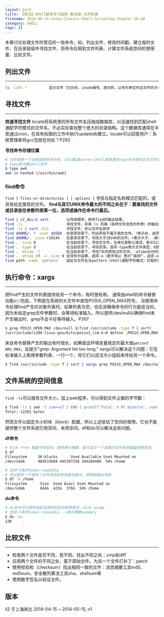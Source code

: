 ```yaml
---
layout: post
title: 【笔记】Shell脚本学习指南-第10章-文件处理
filename: 2014-04-15-notes-Classic-Shell-Scripting-chapter-10.md
category: SHELL
tags: []
---
```


本章讨论处理文件时常见的一些命令，如，列出文件、修改时间戳、建立临时文件、在目录层级中寻找文件、将命令应用到文件列表、计算文件系统空间的使用量、比较文件。

 
## 列出文件

------
 
```bash
ls -liRs *          显示文件（冗长的、inode编号、递归的、以块为单位列出文件的大小）
``` 
 
<!-- more -->

## 寻找文件

------

**快速寻找文件**
locate将系统里的所有文件名压缩成数据库，以迅速找到匹配shell通配字符模式的文件名，不必实际查找整个庞大的目录结构。这个数据库通常在半夜通过cron，在具有权限的工作中执行updatedb建立。locate可以回答用户：系统管理者将gcc包放在何处？P292
 
**寻找命令存储位置**
 
```bash
# 当你调用一个没有路径的命令时，可以通过Bourne-Shell家族里的type命令查找它在文件系统里的位置。
# type是内建shell命令
$ type awk
awk is hashed (/usr/bin/awk)
```

### find命令

`find [ files-or-directories ] [ options ]` 寻找与指定名称模式匹配的，或具有给定属性的文件。
**find与其它UNIX命令最大的不同之处在于：要查找的文件或目录放在参数列表第一位，选项或操作在命令行最后。**

```bash 
find | LC_ALL=C sort        以传统顺序，排序find的输出结果。
find -ls                    寻找文件，并用 ls 风格（各种文件信息的列表）的输出结果
find -ls | sort -k11        寻找文件，并以文件名排序
find $HOME/. ! -user $USER  在登录目录下，列出所有不属于我的文件。!表示非，选项-user指定某用户的文件。
find $HOME/. -size +1024k   在登录目录下，寻找大于1024k的文件。+表示大于，-表示小于，无符号表示等于。
find . -size 0              在当前目录下，寻找空文件。无单位是默认情况，表示512Bytes。
find . -type d              在当前目录下，寻找目录。选项-type表示文件类型，d目录，f文件，l符号连接。
find . -mtime -7            在当前目录下，寻找7天内修改过的文件。-atime访问时间，-ctime是inode变更时间。符号表示在7天内，+号表示超过7天，无符号表示整好7天。
find . -mtime +7 -o -size 0 支持布尔运算，选项-o（是字母o）表示“或OR”，选项-a表示“与AND”。
find path -name 'pattern'   选定与文件名与pattern（shell通配字符模式）匹配的文件。
```
 
 
## 执行命令：xargs

------

把find产生的文件列表提供给另一个命令，有时很有用。
通常由shell的命令替换功能`$()`完成，下例是在系统的头文件中查找POSIX_OPEN_MAX符号。
当使用命令处理find产生的对象列表时，如果列表为空，也应该确保命令的行为是适当的。因为未给定grep文件参数时，会等待标准输入。所以提供/dev/null以确保find未产生输出时，grep不会卡在等待输入。P307

```bash 
$ grep POSIX_OPEN_MAX /dev/null $(find /usr/include -type f | sort)
/usr/include/i386-linux-gnu/bits/posix1_lim.h:# define _POSIX_OPEN_MAX  20
```
 
来自命令替换产生的输出有时很长，如果超出环境变量规定的最大值`getconf ARG_MAX`，会提示"grep: Argument list too long."
xargs可以解决这个问题：它在标准输入上取得参数列表、一行一个，将它们以适当大小组起来传给另一个命令。
 
```bash
$ find /usr/include -type f | sort | xargs grep POSIX_OPEN_MAX /dev/null
``` 
 
 
## 文件系统的空间信息

------

`find -ls`可以报告文件大小，加上awk程序，可以得到文件占据的字节数：

```bash 
$ find -ls | awk '{ sum+=$7 } END { printf("Total: %.0f bytes\n", sum) }'
Total: 12291 bytes
```
 
然而文件以固定大小的块（block）配置，所以上述低估了空间的使用。它也不能提供整个文件系统已用空间、未用空间。df和du可以解决这些问题。
 
**df命令**

```bash 
# disk free 磁盘可用空间，提供单行摘要，每行显示一个加载的文件系统磁盘使用信息。
$ df
Filesystem     1K-blocks      Used Available Use% Mounted on
/dev/sda6      884533604 445397336 394204480  54% /home

# 选项-h表示human-readable
# 可以提供一个或多个文件系统名称或者加载点，来限制输出项目。
$ df -h /home
Filesystem      Size  Used Avail Use% Mounted on
/dev/sda6       844G  425G  376G  54% /home
```
 
**du命令**

```bash 
# du命令可以提供指定目录树的空间使用情况，disk usage
# 选项-h表示human-readable，-s表示摘要summary
$ du -hs
12K     .
``` 
 
## 比较文件

------
 
- 检查两个文件是否不同，若不同，找出不同之处：cmp和diff
- 应用两个文件的不同之处，基于原始文件，为另一个文件打补丁：patch
- 使用校验和（checksum）找出相同一致的文件：消息摘要工具md5、md5sum，安全散列算法工具sha、sha1sum等
- 使用数字签名以验证文件。



## 版本
li2 于上海闸北 
2014-04-15 ~ 2014-05-15, v1
